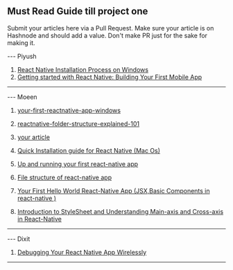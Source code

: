 ## Must Read Guide till project one

Submit your articles here via a Pull Request. Make sure your article is on Hashnode and should add a value. Don't make PR just for the sake for making it.


--- Piyush

1. [React Native Installation Process on Windows](https://piyushsagar.hashnode.dev/react-native-installation-process-on-windows)
2. [Getting started with React Native: Building Your First Mobile App](https://piyushsagar.hashnode.dev/getting-started-with-react-native-building-your-first-mobile-app)
---

--- Moeen
1. [your-first-reactnative-app-windows](https://moeen.hashnode.dev/your-first-reactnative-app-windows)
2. [reactnative-folder-structure-explained-101](https://moeen.hashnode.dev/reactnative-folder-structure-explained-101)

1. [your article](link)
2. [Quick Installation guide for React Native (Mac Os)](https://sharetogrow.hashnode.dev/quick-installation-guide-for-react-native-mac-os)
3. [Up and running your first react-native app](https://sharetogrow.hashnode.dev/up-and-running-your-first-react-native-app)
4. [File structure of react-native app](https://sharetogrow.hashnode.dev/file-structure-of-react-native-app)
5. [Your First Hello World React-Native App (JSX,Basic Components in react-native )](https://sharetogrow.hashnode.dev/your-first-hello-world-react-native-app-jsxbasic-components-in-react-native) 
6. [Introduction to StyleSheet and Understanding Main-axis and Cross-axis in React-Native](https://sharetogrow.hashnode.dev/introduction-to-stylesheet-and-understanding-main-axis-and-cross-axis-in-react-native)
---

--- Dixit
1. [Debugging Your React Native App Wirelessly](https://heyydixit.hashnode.dev/debugging-your-react-native-app-wirelessly)

---
